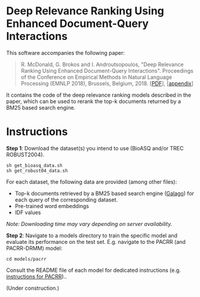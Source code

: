 # Deep Relevance Ranking Using Enhanced Document-Query Interactions

This software accompanies  the following paper:
>R. McDonald, G. Brokos and I. Androutsopoulos, "Deep Relevance Ranking Using Enhanced Document-Query Interactions". Proceedings of the Conference on Empirical Methods in Natural Language Processing (EMNLP 2018), Brussels, Belgium, 2018. [[PDF](http://nlp.cs.aueb.gr/pubs/emnlp2018.pdf)], [[appendix](http://nlp.cs.aueb.gr/pubs/emnlp2018_appendix.pdf)]

It contains the code of the deep relevance ranking models described in the paper, which can be used to rerank the top-k documents returned by a BM25 based search engine.

# Instructions
**Step 1**: Download the dataset(s) you intend to use (BioASQ and/or TREC ROBUST2004). 

```
sh get_bioasq_data.sh
sh get_robust04_data.sh
```

For each dataset, the following data are provided (among other files):

* Top-k documents retrieved by a BM25 based search engine ([Galago](http://www.lemurproject.org/galago.php)) for each query of the corresponding dataset.
* Pre-trained word embeddings
* IDF values

*Note: Downloading time may vary depending on server availability.*

**Step 2**: Navigate to a models directory to train the specific model and evaluate its performance on the test set. E.g. navigate to the PACRR (and PACRR-DRMM) model:
```
cd models/pacrr
```
Consult the README file of each model for dedicated instructions (e.g. [instructions for PACRR](https://github.com/nlpaueb/deep-relevance-ranking/tree/master/models/pacrr#pacrr))..

(Under construction.)
